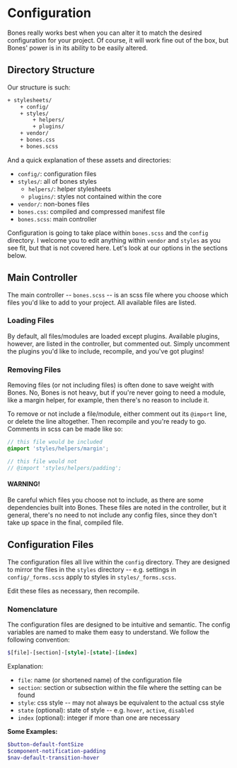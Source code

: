 # Configuration

Bones really works best when you can alter it to match the desired configuration for your project. Of course, it will work fine out of the box, but Bones' power is in its ability to be easily altered.

## Directory Structure

Our structure is such:

```bash
+ stylesheets/
    + config/
    + styles/
        + helpers/
        + plugins/
    + vendor/
    + bones.css
    + bones.scss
```

And a quick explanation of these assets and directories:

* `config/`: configuration files
* `styles/`: all of bones styles
    * `helpers/`: helper stylesheets
    * `plugins/`: styles not contained within the core
* `vendor/`: non-bones files
* `bones.css`: compiled and compressed manifest file
* `bones.scss`: main controller

Configuration is going to take place within `bones.scss` and the `config` directory. I welcome you to edit anything within `vendor` and `styles` as you see fit, but that is not covered here. Let's look at our options in the sections below.

## Main Controller

The main controller -- `bones.scss` -- is an scss file where you choose which files you'd like to add to your project. All available files are listed.

### Loading Files

By default, all files/modules are loaded except plugins. Available plugins, however, are listed in the controller, but commented out. Simply uncomment the plugins you'd like to include, recompile, and you've got plugins!

### Removing Files

Removing files (or not including files) is often done to save weight with Bones. No, Bones is not heavy, but if you're never going to need a module, like a margin helper, for example, then there's no reason to include it.

To remove or not include a file/module, either comment out its `@import` line, or delete the line altogether. Then recompile and you're ready to go. Comments in scss can be made like so:

```scss
// this file would be included
@import 'styles/helpers/margin';

// this file would not
// @import 'styles/helpers/padding';
```

#### WARNING!

Be careful which files you choose not to include, as there are some dependencies built into Bones. These files are noted in the controller, but it general, there's no need to not include any config files, since they don't take up space in the final, compiled file.

## Configuration Files

The configuration files all live within the `config` directory. They are designed to mirror the files in the `styles` directory -- e.g. settings in `config/_forms.scss` apply to styles in `styles/_forms.scss`.

Edit these files as necessary, then recompile.

### Nomenclature

The configuration files are designed to be intuitive and semantic. The config variables are named to make them easy to understand. We follow the following convention:

```scss
$[file]-[section]-[style]-[state]-[index]
```

Explanation:

* `file`: name (or shortened name) of the configuration file
* `section`: section or subsection within the file where the setting can be found
* `style`: css style -- may not always be equivalent to the actual css style
* `state` (optional): state of style -- e.g. `hover`, `active`, `disabled`
* `index` (optional): integer if more than one are necessary

**Some Examples:**

```scss
$button-default-fontSize
$component-notification-padding
$nav-default-transition-hover
```